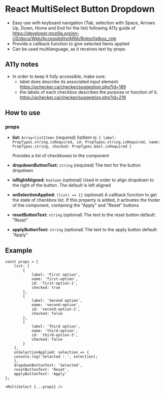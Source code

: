 # React MultiSelect Button Dropdown

- Easy use with keyboard navigation (Tab, selection with Space, Arrows Up, Down, Home and End for the list) following A11y guide of https://developer.mozilla.org/en-US/docs/Web/Accessibility/ARIA/Roles/listbox_role
- Provide a callback function to give selected items applied
- Can be used multilanguage, as it receives text by props

## A11y notes

- In order to keep it fully accessible, make sure:
  - label does describe its associated input element: https://achecker.ca/checker/suggestion.php?id=189
  - the labels of each checkbox describes the purpose or function of it. https://achecker.ca/checker/suggestion.php?id=219

## How to use

### props

- **list:** `Array<listItem>` (required)
  listItem is:
  `{ label: PropTypes.string.isRequired, id: PropTypes.string.isRequired, name: PropTypes.string, checked: PropTypes.bool.isRequired }`

  Provides a list of checkboxes to the component

- **dropdownButtonText:** `string` (required)
  The text for the button dropdown

- **isRightAligned:** `boolean` (optional)
  Used in order to align dropdown to the right of the button. The default is left aligned

- **onSelectionApplied:** `(list) => {}` (optional)
  A callback function to get the state of checkbox list.
  If this property is added, it activates the footer of the component, containing the "Apply" and "Reset" buttons

- **resetButtonText:** `string` (optional)
  The text to the reset button
  default: "Reset"

- **applyButtonText:** `string` (optional)
  The text to the apply button
  default: "Apply"

## Example

```
const props = {
    list: [
        {
            label: 'First option',
            name: 'first-option',
            id: 'first-option-1',
            checked: true
        },
        {
            label: 'Second option',
            name: 'second-option',
            id: 'second-option-2',
            checked: false
        },
        {
            label: 'Third option',
            name: 'third-option',
            id: 'third-option-3',
            checked: false
        }
    ],
    onSelectionApplied: selection => {
    console.log('Selected : ', selection);
    },
    dropdownButtonText: 'Selected',
    resetButtonText: 'Reset',
    applyButtonText: 'Apply'
};

<MultiSelect {...props} />
```
